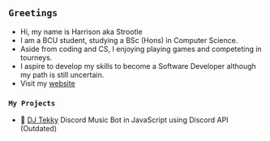 ## `Greetings`
- Hi, my name is Harrison aka Strootle
- I am a BCU student, studying a BSc (Hons) in Computer Science.
- Aside from coding and CS, I enjoying playing games and competeting in tourneys.
- I aspire to develop my skills to become a Software Developer although my path is still uncertain.
- Visit my [website](https://hjrtech.co.uk)

### `My Projects`
- 🤖 [DJ Tekky](https://github.com/Strootle/DJ-Tekky) Discord Music Bot in JavaScript using Discord API (Outdated)
